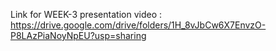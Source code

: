 Link for WEEK-3 presentation video : https://drive.google.com/drive/folders/1H_8vJbCw6X7EnvzO-P8LAzPiaNoyNpEU?usp=sharing

